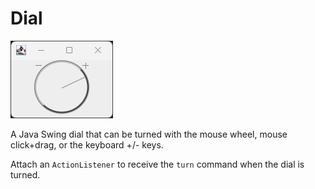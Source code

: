 # Dial

![img.png](img.png)

A Java Swing dial that can be turned with the mouse wheel, mouse click+drag, or the keyboard +/- keys.

Attach an `ActionListener` to receive the `turn` command when the dial is turned.
